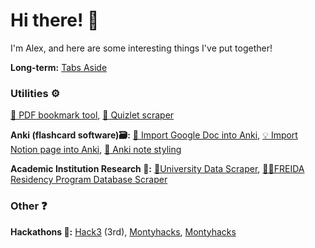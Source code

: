 
# Hi there! 👋

I'm Alex, and here are some interesting things I've put together!

<!---
<div>
  <img height="165" align="left" src="https://github-readme-stats-bay-nu.vercel.app/api?username=blueputty01&count_private=true&include_all_commits=true&show_icons=true" />
  <img src="https://github-readme-stats-bay-nu.vercel.app/api/top-langs/?username=blueputty01&layout=compact" />
</div>
# Featured 📑
-->

**Long-term:** [Tabs Aside](https://github.com/blueputty01/tabs-aside)

### Utilities ⚙️
[📑 PDF bookmark tool](https://github.com/blueputty01/pdf-bookmarking), [📇 Quizlet scraper](https://github.com/blueputty01/quizlet-downloader)

**Anki (flashcard software)🗃️:** [📄 Import Google Doc into Anki](https://github.com/blueputty01/google-doc-2-anki), [💡 Import Notion page into Anki](https://github.com/blueputty01/notion-to-anki), [🎨 Anki note styling](https://github.com/blueputty01/anki-card-styles)

**Academic Institution Research 🏫:** [👩‍University Data Scraper](https://github.com/blueputty01/college-data-collection), [👩‍⚕️FREIDA Residency Program Database Scraper](https://github.com/blueputty01/ama-scraping)

### Other ❓
**Hackathons 💭:** [Hack3](https://github.com/blueputty01/hack3) (3rd), [Montyhacks](https://github.com/blueputty01/ai-farming-client), [Montyhacks](https://github.com/blueputty01/ai-farming-server)

<!---
## Templates
* [React/Express config](https://github.com/blueputty01/react-express-template)
* [create-react-app as a template repository](https://github.com/blueputty01/create-react-app-template)
-->
